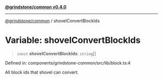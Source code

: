 [**@grindstone/common v0.4.0**](../README.md)

***

[@grindstone/common](../globals.md) / shovelConvertBlockIds

# Variable: shovelConvertBlockIds

> `const` **shovelConvertBlockIds**: `string`[]

Defined in: components/grindstone-common/src/lib/block.ts:4

All block ids that shovel can convert.

